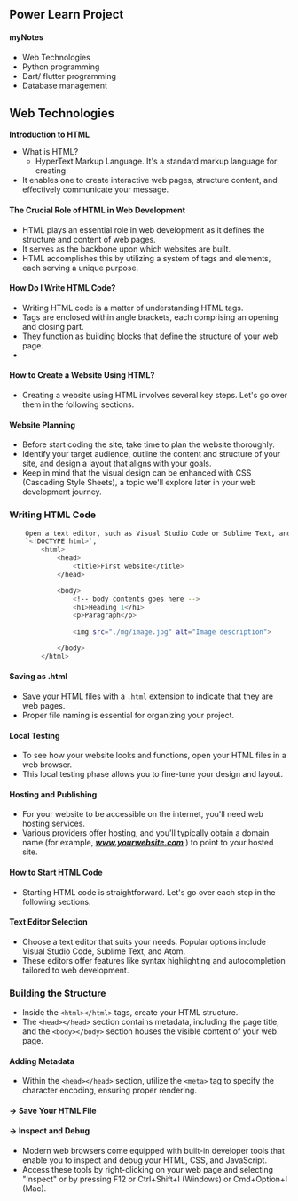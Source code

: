 ## Power Learn Project
#### myNotes
- Web Technologies
- Python programming 
- Dart/ flutter programming
- Database management


## Web Technologies

**Introduction to HTML** 
- What is HTML? 
    - HyperText Markup Language. It's a standard markup language for creating 
- It enables one to create interactive web pages, structure content, and effectively communicate your message.

#### The Crucial Role of HTML in Web Development

- HTML plays an essential role in web development as it defines the structure and content of web pages. 
- It serves as the backbone upon which websites are built.
-  HTML accomplishes this by utilizing a system of tags and elements, each serving a unique purpose.

#### How Do I Write HTML Code?

- Writing HTML code is a matter of understanding HTML tags. 
- Tags are enclosed within angle brackets, each comprising an opening and closing part. 
- They function as building blocks that define the structure of your web page. 
- 

#### How to Create a Website Using HTML?

- Creating a website using HTML involves several key steps. Let's go over them in the following sections.

#### Website Planning

- Before start coding the site, take time to plan the website thoroughly. 
- Identify your target audience, outline the content and structure of your site, and design a layout that aligns with your goals. 
- Keep in mind that the visual design can be enhanced with CSS (Cascading Style Sheets), a topic we'll explore later in your web development journey.

### Writing HTML Code
```bash
    Open a text editor, such as Visual Studio Code or Sublime Text, and begin writing HTML code. Start with the basic structure, including 
    `<!DOCTYPE html>`, 
        <html>
            <head>
                <title>First website</title>
            </head>

            <body>
                <!-- body contents goes here -->
                <h1>Heading 1</h1>
                <p>Paragraph</p>
                
                <img src="./mg/image.jpg" alt="Image description">

            </body>
        </html>

```
#### Saving as .html

- Save your HTML files with a `.html` extension to indicate that they are web pages. 
- Proper file naming is essential for organizing your project.

#### Local Testing

- To see how your website looks and functions, open your HTML files in a web browser. 
- This local testing phase allows you to fine-tune your design and layout.

#### Hosting and Publishing

- For your website to be accessible on the internet, you'll need web hosting services. 
- Various providers offer hosting, and you'll typically obtain a domain name (for example, ***www.yourwebsite.com*** ) to point to your hosted site.

#### How to Start HTML Code

- Starting HTML code is straightforward. Let's go over each step in the following sections.

#### Text Editor Selection

- Choose a text editor that suits your needs. Popular options include Visual Studio Code, Sublime Text, and Atom. 
- These editors offer features like syntax highlighting and autocompletion tailored to web development.


### Building the Structure

- Inside the `<html></html>` tags, create your HTML structure. 
- The `<head></head>` section contains metadata, including the page title, and the `<body></body>` section houses the visible content of your web page.

#### Adding Metadata

- Within the `<head></head>` section, utilize the `<meta>` tag to specify the character encoding, ensuring proper rendering.



#### -> Save Your HTML File

#### -> Inspect and Debug

- Modern web browsers come equipped with built-in developer tools that enable you to inspect and debug your HTML, CSS, and JavaScript. 
- Access these tools by right-clicking on your web page and selecting "Inspect" or by pressing F12 or Ctrl+Shift+I (Windows) or Cmd+Option+I (Mac).

